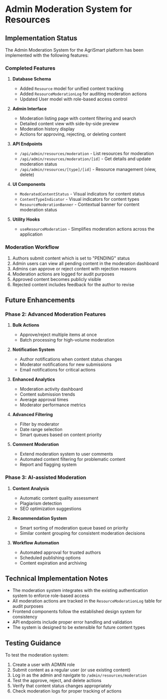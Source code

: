 # Admin Moderation System for Resources

## Implementation Status

The Admin Moderation System for the AgriSmart platform has been implemented with the following features:

### Completed Features

1. **Database Schema**
   - Added `Resource` model for unified content tracking
   - Added `ResourceModerationLog` for auditing moderation actions
   - Updated User model with role-based access control

2. **Admin Interface**
   - Moderation listing page with content filtering and search
   - Detailed content view with side-by-side preview
   - Moderation history display
   - Actions for approving, rejecting, or deleting content

3. **API Endpoints**
   - `/api/admin/resources/moderation` - List resources for moderation
   - `/api/admin/resources/moderation/[id]` - Get details and update moderation status
   - `/api/admin/resources/[type]/[id]` - Resource management (view, delete)

4. **UI Components**
   - `ModeratedContentStatus` - Visual indicators for content status
   - `ContentTypeIndicator` - Visual indicators for content types
   - `ResourceModerationBanner` - Contextual banner for content moderation status

5. **Utility Hooks**
   - `useResourceModeration` - Simplifies moderation actions across the application

### Moderation Workflow

1. Authors submit content which is set to "PENDING" status
2. Admin users can view all pending content in the moderation dashboard
3. Admins can approve or reject content with rejection reasons
4. Moderation actions are logged for audit purposes
5. Approved content becomes publicly visible
6. Rejected content includes feedback for the author to revise

## Future Enhancements

### Phase 2: Advanced Moderation Features

1. **Bulk Actions**
   - Approve/reject multiple items at once
   - Batch processing for high-volume moderation

2. **Notification System**
   - Author notifications when content status changes
   - Moderator notifications for new submissions
   - Email notifications for critical actions

3. **Enhanced Analytics**
   - Moderation activity dashboard
   - Content submission trends
   - Average approval times
   - Moderator performance metrics

4. **Advanced Filtering**
   - Filter by moderator
   - Date range selection
   - Smart queues based on content priority

5. **Comment Moderation**
   - Extend moderation system to user comments
   - Automated content filtering for problematic content
   - Report and flagging system

### Phase 3: AI-assisted Moderation

1. **Content Analysis**
   - Automatic content quality assessment
   - Plagiarism detection
   - SEO optimization suggestions

2. **Recommendation System**
   - Smart sorting of moderation queue based on priority
   - Similar content grouping for consistent moderation decisions

3. **Workflow Automation**
   - Automated approval for trusted authors
   - Scheduled publishing options
   - Content expiration and archiving

## Technical Implementation Notes

- The moderation system integrates with the existing authentication system to enforce role-based access
- All moderation actions are tracked in the `ResourceModerationLog` table for audit purposes
- Frontend components follow the established design system for consistency
- API endpoints include proper error handling and validation
- The system is designed to be extensible for future content types

## Testing Guidance

To test the moderation system:

1. Create a user with ADMIN role
2. Submit content as a regular user (or use existing content)
3. Log in as the admin and navigate to `/admin/resources/moderation`
4. Test the approve, reject, and delete actions
5. Verify that content status changes appropriately
6. Check moderation logs for proper tracking of actions
